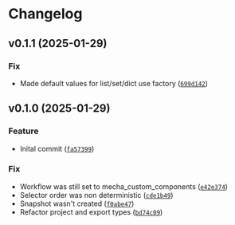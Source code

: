 # Changelog

<!--next-version-placeholder-->

## v0.1.1 (2025-01-29)

### Fix

* Made default values for list/set/dict use factory ([`699d142`](https://github.com/TheNuclearNexus/bolt-selectors/commit/699d1429864a1a2a76445ccd09e58f243f1de716))

## v0.1.0 (2025-01-29)

### Feature

* Inital commit ([`fa57399`](https://github.com/TheNuclearNexus/bolt-selectors/commit/fa57399cd372e499a0a463dd3a3dd805f87fda83))

### Fix

* Workflow was still set to mecha_custom_components ([`e42e374`](https://github.com/TheNuclearNexus/bolt-selectors/commit/e42e374e7fba0057c1b350a06594a399ae68bd93))
* Selector order was non deterministic ([`cde1b49`](https://github.com/TheNuclearNexus/bolt-selectors/commit/cde1b496708f6d49cc97e998794b7ecf71cd4702))
* Snapshot wasn't created ([`f0abe47`](https://github.com/TheNuclearNexus/bolt-selectors/commit/f0abe476e54b26b7e80359ba7582fca25ada3209))
* Refactor project and export types ([`bd74c09`](https://github.com/TheNuclearNexus/bolt-selectors/commit/bd74c09db46003db50995668ea47c99259524fa1))
